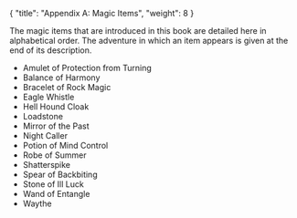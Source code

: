 {
  "title": "Appendix A: Magic Items",
  "weight": 8
}

The magic items that are introduced in this book are detailed here in alphabetical order. The adventure in which an item appears is given at the end of its description.

- <wc-fetch type="item">Amulet of Protection from Turning</wc-fetch>
- <wc-fetch type="item">Balance of Harmony</wc-fetch>
- <wc-fetch type="item">Bracelet of Rock Magic</wc-fetch>
- <wc-fetch type="item">Eagle Whistle</wc-fetch>
- <wc-fetch type="item">Hell Hound Cloak</wc-fetch>
- <wc-fetch type="item">Loadstone</wc-fetch>
- <wc-fetch type="item">Mirror of the Past</wc-fetch>
- <wc-fetch type="item">Night Caller</wc-fetch>
- <wc-fetch type="item">Potion of Mind Control</wc-fetch>
- <wc-fetch type="item">Robe of Summer</wc-fetch>
- <wc-fetch type="item">Shatterspike</wc-fetch>
- <wc-fetch type="item">Spear of Backbiting</wc-fetch>
- <wc-fetch type="item">Stone of Ill Luck</wc-fetch>
- <wc-fetch type="item">Wand of Entangle</wc-fetch>
- <wc-fetch type="item">Waythe</wc-fetch>